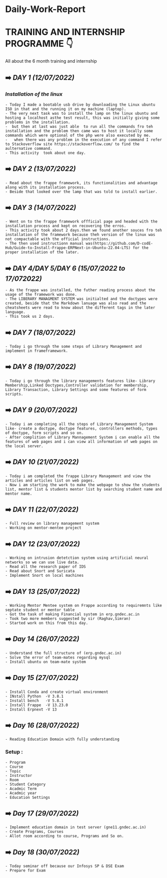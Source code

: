 # Daily-Work-Report

# TRAINING AND INTERNSHIP PROGRAMME :point_down:
All about the 6 month training and internship

 ## :arrow_right: *DAY 1 (12/07/2022)*
### *Installation of the linux*

```
- Today I made a bootable usb drive by downloading the Linux ubuntu  ISO in that and the running it on my machine (laptop).
- The very next task was to install the lamp on the linux ubuntu and hosting a localhost asthe test result, this was initially giving some problems in the installation.
-  but then at last was just able  to run all the commands fro teh installation and the problem then came was to host it locally some commands which were optional of the php were also executed by me.
-   when there was any problem in the execution of any command I refer to Stackoverflow site https://stackoverflow.com/ to find the  aulternative command.
- This activity  took about one day.
```

## :arrow_right: *DAY 2 (13/07/2022)*

```
- Read about the frappe framework, its functionalities and advantage along with its installation process.
- Beside that looked over the lamp that was told to install earlier.
```

## :arrow_right: *DAY 3 (14/07/2022)*

```
- Went on to the frappe framework offficial page and headed with the  installation process and kept on recovering the erros. 
- This activity took about 2 days.then we found another souces fro teh installation of the framework because theh version of the linux was not compactable with the official instructions. 
- The then used instructionn manual was(https://github.com/D-codE-Hub/Guide-to-Install-Frappe-ERPNext-in-Ubuntu-22.04-LTS) for the proper installation of the later.
```

##  :arrow_right: *DAY 4/DAY 5/DAY 6 (15/07/2022 to 17/072022)*

```
- As the frappe was installed, the futher reading process about the usage of the framework was done. 
- The LIBERARY MANAGMENT SYSTEM was initialted and the doctypes were created, beside that the Markdown lanuage was also read and the cheatsheets were read to know about the different tags in the later language. 
- This took us 2 days.
```

##  :arrow_right: *DAY 7 (18/07/2022)*

```
- Today i go through the some steps of Library Management and implement in frameframework.
```

##  :arrow_right: *DAY 8 (19/07/2022)*

```
- Today i go through the library managements features like- Library Membership,Linked Doctypes,Controller validation for membership, Library Transaction, Library Settings and some features of form scripts.  
```

##  :arrow_right: *DAY 9 (20/07/2022)*

```
- Today i am completing all the steps of Library Management System like- create a doctype, doctype features, controllers methods, types of doctype, form scripts and so on.
- After complition of Library Mannagement System i can enable all the features of web pages and i can view all information of web pages on the local server.
```

##  :arrow_right: *DAY 10 (21/07/2022)*

```
- Today i am completed the frappe Library Management and view the articles and articles list on web pages.
- Now i am starting the work to make the webpage to show the students list, mentor list & students mentor list by searching student name and mentor name. 
```

## :arrow_right: *DAY 11 (22/07/2022)*

```
- Full review on library management system
- Working on mentor-mentee project
```

## :arrow_right: *DAY 12 (23/07/2022)*

```
- Working on intrusion detetction system using artificial neural networks so we can use live data.
- Read all the research paper of IDS
- Read about Snort and Suricata
- Implement Snort on local machines
```

## :arrow_right: *DAY 13 (25/07/2022)*

```
- Working Mentor Mentee system on Frappe according to requiremnts like septate student or mentor table
- Got the task of making Financial system in erp.gndec.ac.in
- Took two more members suggested by sir (Raghav,Simran)
- Started work on this from this day.
```

## :arrow_right: *Day 14 (26/07/2022)*

```
- Understand the full structure of (erp.gndec.ac.in)
- Solve the error of team-mates regarding mysql
- Install ubuntu on team-mate system
```

## :arrow_right: *Day 15 (27/07/2022)*

```
- Install Conda and create virtual environment
- INstall Python  -V 3.8.1
- Install bench   -V 5.8.1
- Install Frappe  -V 13.23.0
- Install Erpnext -V 13
```

## :arrow_right: *Day 16 (28/07/2022)*

```
- Reading Education Domain with fully understanding
```
### Setup :

```
- Program
- Course
- Topic
- Instructor
- Room
- Student Category
- Acadmic Term
- Acadmic year
- Education Settings
```

## :arrow_right: *Day 17 (29/07/2022)*

```
- Implement education domain in test server (gne11.gndec.ac.in)
- Create Programs, Courses
- Allot room according to course, Programs and So on.
```

## :arrow_right: *Day 18 (30/07/2022)*

```
- Today seminar off because our Infosys SP & DSE Exam
- Prepare for Exam
```

